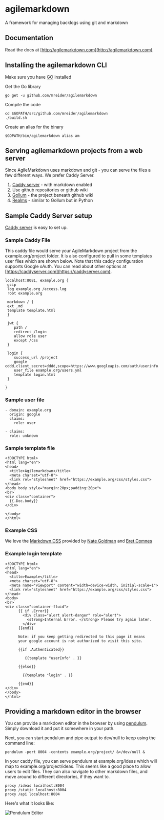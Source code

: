 # agilemarkdown
A framework for managing backlogs using git and markdown

## Documentation

Read the docs at [http://agilemarkdown.com](http://agilemarkdown.com)

## Installing the agilemarkdown CLI

Make sure you have [GO](https://golang.org/doc/install) installed


Get the Go library


```
go get -u github.com/mreider/agilemarkdown
```

Compile the code


```
cd $GOPATH/src/github.com/mreider/agilemarkdown
./build.sh
```

Create an alias for the binary


```
$GOPATH/bin/agilemarkdown alias am
```

## Serving agilemarkdown projects from a web server

Since AgileMarkdown uses markdown and git - you can serve the files a few different ways. We prefer Caddy Server.

1. [Caddy server](https://caddyserver.com) - with markdown enabled
2. Use github repositories or github wiki
3. [Gollum](https://github.com/gollum/gollum/) - the project beneath github wiki
4. [Realms](https://github.com/scragg0x/realms-wiki) - similar to Gollum but in Python

## Sample Caddy Server setup

[Caddy server](https://caddyserver.com) is easy to set up. 

### Sample Caddy File

This caddy file would serve your AgileMarkdown project from the example.org/project folder. It is also configured to pull in some templates user files which are shown below. Note that this caddy configuration supports Google oAuth. You can read about other options at [https://caddyserver.com](https://caddyserver.com).

```
localhost:8081, example.org {
 gzip
 log example.org /access.log
 root example.org 

 markdown / {
 ext .md
 template template.html
 }

 jwt {
    path /
    redirect /login
    allow role user
    except /css
 }

 login {
    success_url /project
    google cddd,client_secret=dddd,scope=https://www.googleapis.com/auth/userinfo.email
    user_file example.org/users.yml
    template login.html
 }

}
```

### Sample user file

```
- domain: example.org
  origin: google
  claims:
    role: user

- claims:
  role: unknown
```

### Sample template file

```
<!DOCTYPE html>
<html lang="en">
<head>
  <title>Agilemarkdown</title>
  <meta charset="utf-8">
  <link rel="stylesheet" href="https://example.org/css/styles.css">
</head>
<body body style="margin:20px;padding:20px">
<br>
<div class="container">
  {{.Doc.body}}
</div>

</body>
</html>
```

### Example CSS

We love the [Markdown CSS](https://css-pkg.github.io/style.css/) provided by [Nate Goldman](https://github.com/ungoldman) and [Bret Comnes](https://github.com/bcomnes)

### Example login template

```
<!DOCTYPE html>
<html lang="en">
<head>
  <title>Example</title>
  <meta charset="utf-8">
  <meta name="viewport" content="width=device-width, initial-scale=1">
  <link rel="stylesheet" href="https://example.org/css/styles.css">
</head>
<body>
<br>
<div class="container-fluid">
      {{ if .Error}}
        <div class="alert alert-danger" role="alert">
          <strong>Internal Error. </strong> Please try again later.
        </div>
      {{end}}

      Note: if you keep getting redirected to this page it means
      your google account is not authorized to visit this site.

      {{if .Authenticated}}

         {{template "userInfo" . }}

      {{else}}

        {{template "login" . }}

      {{end}}
</div>
</body>
</html>
```

## Providing a markdown editor in the browser

You can provide a markdown editor in the browser by using [pendulum](https://github.com/titpetric/pendulum). Simply download it and put it somewhere in your path.

Next, you can start pendulum and pipe output to dev/null to keep using the command line:

`pendulum -port 8004 -contents example.org/project/ &>/dev/null &`

In your caddy file, you can serve pendulum at example.org/ideas which will map to example.org/project/ideas. This seems like a good place to allow users to edit files. They can also navigate to other markdown files, and move around to different directories, if they want to.

```
proxy /ideas localhost:8004
proxy /static localhost:8004
proxy /api localhost:8004
```

Here's what it looks like:

![Pendulum Editor](https://monosnap.com/image/hk2qbU5nXlaXMQRA5BNTae1HgYfcj6.png)
